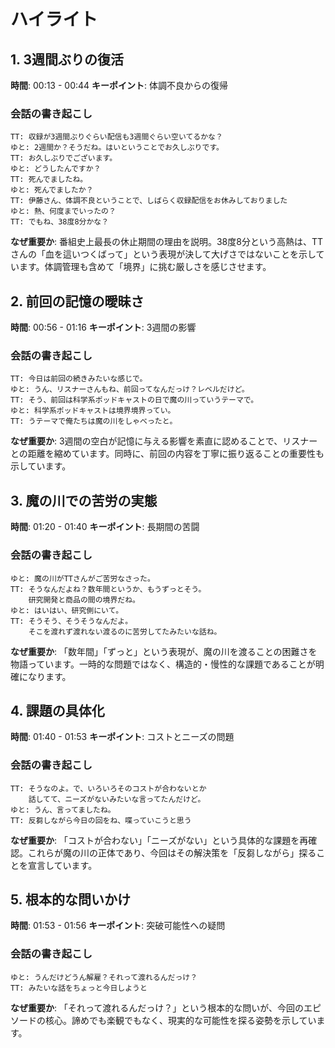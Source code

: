 # ハイライト

## 1. 3週間ぶりの復活
**時間**: 00:13 - 00:44
**キーポイント**: 体調不良からの復帰

### 会話の書き起こし
```
TT: 収録が3週間ぶりぐらい配信も3週間ぐらい空いてるかな？
ゆと: 2週間か？そうだね。はいということでお久しぶりです。
TT: お久しぶりでございます。
ゆと: どうしたんですか？
TT: 死んでましたね。
ゆと: 死んでましたか？
TT: 伊藤さん、体調不良ということで、しばらく収録配信をお休みしておりました
ゆと: 熱、何度までいったの？
TT: でもね、38度8分かな？
```

**なぜ重要か**: 番組史上最長の休止期間の理由を説明。38度8分という高熱は、TTさんの「血を這いつくばって」という表現が決して大げさではないことを示しています。体調管理も含めて「境界」に挑む厳しさを感じさせます。

## 2. 前回の記憶の曖昧さ
**時間**: 00:56 - 01:16
**キーポイント**: 3週間の影響

### 会話の書き起こし
```
TT: 今日は前回の続きみたいな感じで。
ゆと: うん、リスナーさんもね、前回ってなんだっけ？レベルだけど。
TT: そう、前回は科学系ポッドキャストの日で魔の川っていうテーマで。
ゆと: 科学系ポッドキャストは境界境界ってい。
TT: うテーマで俺たちは魔の川をしゃべったと。
```

**なぜ重要か**: 3週間の空白が記憶に与える影響を素直に認めることで、リスナーとの距離を縮めています。同時に、前回の内容を丁寧に振り返ることの重要性も示しています。

## 3. 魔の川での苦労の実態
**時間**: 01:20 - 01:40
**キーポイント**: 長期間の苦闘

### 会話の書き起こし
```
ゆと: 魔の川がTTさんがご苦労なさった。
TT: そうなんだよね？数年間というか、もうずっとそう。
    研究開発と商品の間の境界だね。
ゆと: はいはい、研究側にいて。
TT: そうそう、そうそうなんだよ。
    そこを渡れず渡れない渡るのに苦労してたみたいな話ね。
```

**なぜ重要か**: 「数年間」「ずっと」という表現が、魔の川を渡ることの困難さを物語っています。一時的な問題ではなく、構造的・慢性的な課題であることが明確になります。

## 4. 課題の具体化
**時間**: 01:40 - 01:53
**キーポイント**: コストとニーズの問題

### 会話の書き起こし
```
TT: そうなのよ。で、いろいろそのコストが合わないとか
    話してて、ニーズがないみたいな言ってたんだけど。
ゆと: うん、言ってましたね。
TT: 反芻しながら今日の回をね、喋っていこうと思う
```

**なぜ重要か**: 「コストが合わない」「ニーズがない」という具体的な課題を再確認。これらが魔の川の正体であり、今回はその解決策を「反芻しながら」探ることを宣言しています。

## 5. 根本的な問いかけ
**時間**: 01:53 - 01:56
**キーポイント**: 突破可能性への疑問

### 会話の書き起こし
```
ゆと: うんだけどうん解雇？それって渡れるんだっけ？
TT: みたいな話をちょっと今日しようと
```

**なぜ重要か**: 「それって渡れるんだっけ？」という根本的な問いが、今回のエピソードの核心。諦めでも楽観でもなく、現実的な可能性を探る姿勢を示しています。